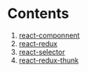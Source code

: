 # Contents
1. [react-componnent](https://github.com/nvt108/reactjs/tree/main/react-component)
2. [react-redux](https://github.com/nvt108/reactjs/tree/main/react-redux)
3. [react-selector](https://github.com/nvt108/reactjs/tree/react-selector/react-reduxs)
3. [react-redux-thunk](https://github.com/nvt108/reactjs/tree/redux-thunk/react-reduxs)